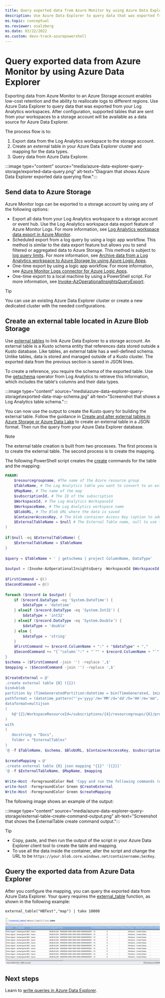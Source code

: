 ```yaml
---
title: Query exported data from Azure Monitor by using Azure Data Explorer
description: Use Azure Data Explorer to query data that was exported from your Log Analytics workspace to an Azure Storage account.
ms.topic: conceptual
ms.reviewer: osalzberg
ms.date: 03/22/2022
ms.custom: devx-track-azurepowershell
---
```


# Query exported data from Azure Monitor by using Azure Data Explorer
Exporting data from Azure Monitor to an Azure Storage account enables low-cost retention and the ability to reallocate logs to different regions. Use Azure Data Explorer to query data that was exported from your Log Analytics workspaces. After configuration, supported tables that are sent from your workspaces to a storage account will be available as a data source for Azure Data Explorer.

The process flow is to:

1. Export data from the Log Analytics workspace to the storage account.
1. Create an external table in your Azure Data Explorer cluster and mapping for the data types.
1. Query data from Azure Data Explorer.

:::image type="content" source="media/azure-data-explorer-query-storage/exported-data-query.png" alt-text="Diagram that shows Azure Data Explorer exported data querying flow.":::

## Send data to Azure Storage
Azure Monitor logs can be exported to a storage account by using any of the following options:

- Export all data from your Log Analytics workspace to a storage account or event hub. Use the Log Analytics workspace data export feature of Azure Monitor Logs. For more information, see [Log Analytics workspace data export in Azure Monitor](./logs-data-export.md).
- Scheduled export from a log query by using a logic app workflow. This method is similar to the data export feature but allows you to send filtered or aggregated data to Azure Storage. This method is subject to [log query limits](../service-limits.md#log-analytics-workspaces). For more information, see [Archive data from a Log Analytics workspace to Azure Storage by using Azure Logic Apps](./logs-export-logic-app.md).
- One-time export by using a logic app workflow. For more information, see [Azure Monitor Logs connector for Azure Logic Apps](../../connectors/connectors-azure-monitor-logs.md).
- One-time export to a local machine by using a PowerShell script. For more information, see [Invoke-AzOperationalInsightsQueryExport](https://www.powershellgallery.com/packages/Invoke-AzOperationalInsightsQueryExport).

> [!TIP]
> You can use an existing Azure Data Explorer cluster or create a new dedicated cluster with the needed configurations.

## Create an external table located in Azure Blob Storage
Use [external tables](/azure/data-explorer/kusto/query/schema-entities/externaltables) to link Azure Data Explorer to a storage account. An external table is a Kusto schema entity that references data stored outside a Kusto database. Like tables, an external table has a well-defined schema. Unlike tables, data is stored and managed outside of a Kusto cluster. The exported data from the previous section is saved in JSON lines.

To create a reference, you require the schema of the exported table. Use the [getschema](/azure/data-explorer/kusto/query/getschemaoperator) operator from Log Analytics to retrieve this information, which includes the table's columns and their data types.

:::image type="content" source="media\azure-data-explorer-query-storage\exported-data-map-schema.jpg" alt-text="Screenshot that shows a Log Analytics table schema.":::

You can now use the output to create the Kusto query for building the external table.
Follow the guidance in [Create and alter external tables in Azure Storage or Azure Data Lake](/azure/data-explorer/kusto/management/external-tables-azurestorage-azuredatalake) to create an external table in a JSON format. Then run the query from your Azure Data Explorer database.

>[!NOTE]
>The external table creation is built from two processes. The first process is to create the external table. The second process is to create the mapping.

The following PowerShell script creates the [create](/azure/data-explorer/kusto/management/external-tables-azurestorage-azuredatalake#create-external-table-mapping) commands for the table and the mapping:

```powershell
PARAM(
    $resourcegroupname, #The name of the Azure resource group
    $TableName, # The Log Analytics table you want to convert to an external table
    $MapName, # The name of the map
    $subscriptionId, # The ID of the subscription
    $WorkspaceId, # The Log Analytics WorkspaceId
    $WorkspaceName, # The Log Analytics workspace name
    $BlobURL, # The Blob URL where the data is saved
    $ContainerAccessKey, # The blob container Access Key (option to add an SAS URL)
    $ExternalTableName = $null # The External Table name, null to use the same name
)

if($null -eq $ExternalTableName) {
    $ExternalTableName = $TableName
}

$query = $TableName + ' | getschema | project ColumnName, DataType'

$output = (Invoke-AzOperationalInsightsQuery -WorkspaceId $WorkspaceId -Query $query).Results

$FirstCommand = @()
$SecondCommand = @()

foreach ($record in $output) {
    if ($record.DataType -eq 'System.DateTime') {
        $dataType = 'datetime'
    } elseif ($record.DataType -eq 'System.Int32') {
        $dataType = 'int32'
    } elseif ($record.DataType -eq 'System.Double') {
        $dataType = 'double'
    } else {
        $dataType = 'string'
    }
    $FirstCommand += $record.ColumnName + ":" + "$dataType" + ","
    $SecondCommand += "{`"column`":" + "`"" + $record.ColumnName + "`"," + "`"datatype`":`"$dataType`",`"path`":`"$." + $record.ColumnName + "`"},"
}
$schema = ($FirstCommand -join '') -replace ',$'
$mapping = ($SecondCommand -join '') -replace ',$'

$CreateExternal = @'
.create external table {0} ({1})
kind=blob
partition by (TimeGeneratedPartition:datetime = bin(TimeGenerated, 1min))
pathformat = (datetime_pattern("'y='yyyy'/m='MM'/d='dd'/h='HH'/m='mm", TimeGeneratedPartition))
dataformat=multijson
(
   h@'{2}/WorkspaceResourceId=/subscriptions/{4}/resourcegroups/{6}/providers/microsoft.operationalinsights/workspaces/{5};{3}'
)
with
(
   docstring = "Docs",
   folder = "ExternalTables"
)
'@ -f $TableName, $schema, $BlobURL, $ContainerAccessKey, $subscriptionId, $WorkspaceName.ToLower(), $resourcegroupname.ToLower(),$WorkspaceId

$createMapping = @'
.create external table {0} json mapping "{1}" '[{2}]'
'@ -f $ExternalTableName, $MapName, $mapping

Write-Host -ForegroundColor Red 'Copy and run the following commands (one by one), on your Azure Data Explorer cluster query window to create the external table and mappings:'
write-host -ForegroundColor Green $CreateExternal
Write-Host -ForegroundColor Green $createMapping
```

The following image shows an example of the output:

:::image type="content" source="media/azure-data-explorer-query-storage/external-table-create-command-output.png" alt-text="Screenshot that shows the ExternalTable create command output.":::

>[!TIP]
>* Copy, paste, and then run the output of the script in your Azure Data Explorer client tool to create the table and mapping.
>* To use all the data inside the container, alter the script and change the URL to be `https://your.blob.core.windows.net/containername;SecKey`.

## Query the exported data from Azure Data Explorer

After you configure the mapping, you can query the exported data from Azure Data Explorer. Your query requires the [external_table](/azure/data-explorer/kusto/query/externaltablefunction) function, as shown in the following example:

```kusto
external_table("HBTest","map") | take 10000
```

[![Screenshot that shows the Query Log Analytics exported data.](media/azure-data-explorer-query-storage/external-table-query.png)](media/azure-data-explorer-query-storage/external-table-query.png#lightbox)

## Next steps

Learn to [write queries in Azure Data Explorer](/azure/data-explorer/write-queries).
